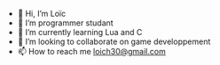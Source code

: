 - 👋 Hi, I’m Loïc
- 👀 I’m programmer studant
- 🌱 I’m currently learning Lua and C
- 💞️ I’m looking to collaborate on game developpement
- 📫 How to reach me loich30@gmail.com

<!---
Rizior/Rizior is a ✨ special ✨ repository because its `README.md` (this file) appears on your GitHub profile.
You can click the Preview link to take a look at your changes.
--->
